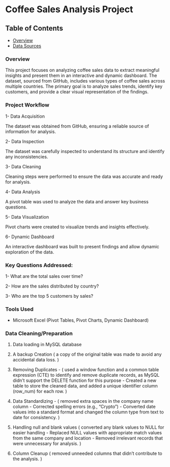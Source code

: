 # Coffee Sales Analysis Project

## Table of Contents

- [Overview](#Project-Overview)
- [Data Sources](#Data-Sources)


### Overview

This project focuses on analyzing coffee sales data to extract meaningful insights and present them in an interactive and dynamic dashboard. The dataset, sourced from GitHub, includes various types of coffee sales across multiple countries. 
The primary goal is to analyze sales trends, identify key customers, and provide a clear visual representation of the findings.

### Project Workflow

 1- Data Acquisition

  The dataset was obtained from GitHub, ensuring a reliable source of information for analysis.


2- Data Inspection

 The dataset was carefully inspected to understand its structure and identify any inconsistencies.

 3- Data Cleaning

 Cleaning steps were performed to ensure the data was accurate and ready for analysis.

 4- Data Analysis

 A pivot table was used to analyze the data and answer key business questions.

 5- Data Visualization

 Pivot charts were created to visualize trends and insights effectively.

 6- Dynamic Dashboard

 An interactive dashboard was built to present findings and allow dynamic exploration of the data.

 ### Key Questions Addressed:

 1- What are the total sales over time?
 
 2- How are the sales distributed by country?
 
 3- Who are the top 5 customers by sales?
 

 
### Tools Used

- Microsoft Excel (Pivot Tables, Pivot Charts, Dynamic Dashboard)

### Data Cleaning/Preparation

1. Data loading in MySQL database
2. A backup Creation ( a copy of the original table was made to avoid any accidental data loss. )
3. Removing Duplicates - 
   ( used a window function and a common table expression (CTE) to identify and remove duplicate records, as MySQL didn’t support the DELETE function for this purpose - 
Created a new table to store the cleaned data, and added a unique identifier column (row_num) for each row. )

4. Data Standardizing - ( removed extra spaces in the company name column - 
Corrected spelling errors (e.g., “Crypto”) - 
Converted date values into a standard format and changed the column type from text to date for consistency. )

5. Handling null and blank values ( converted any blank values to NULL for easier handling - 
Replaced NULL values with appropriate match values from the same company and location - 
Removed irrelevant records that were unnecessary for analysis. )

 6. Column Cleanup ( removed unneeded columns that didn’t contribute to the analysis. )
